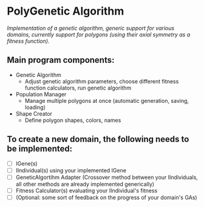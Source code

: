 # PolyGenetic Algorithm
*Implementation of a genetic algorithm, generic support for various domains, 
currently support for polygons (using their axial symmetry as a fitness function).*

## Main program components:
  - Genetic Algorithm
    - Adjust genetic algorithm parameters, choose different fitness function calculators, run genetic algorithm
  - Population Manager
    - Manage multiple polygons at once (automatic generation, saving, loading)
  - Shape Creator
    - Define polygon shapes, colors, names
    
## To create a new domain, the following needs to be implemented:
  - [ ] IGene(s)
  - [ ] IIndividual(s) using your implemented IGene
  - [ ] GeneticAlgortihm Adapter (Crossover method between your IIndividuals, all other methods are already implemented generically)
  - [ ] Fitness Calculator(s) evaluating your IIndividual's fitness
  - [ ] \(Optional: some sort of feedback on the progress of your domain's GAs)
